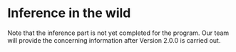 # Inference in the wild

Note that the inference part is not yet completed for the program. Our team will provide the concerning information after Version 2.0.0 is carried out.

